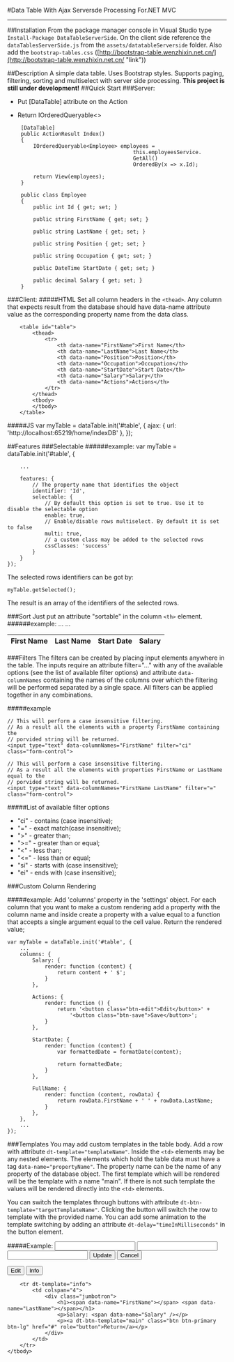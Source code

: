 #Data Table With Ajax Serversde Processing For.NET MVC

----------
##Installation
From the package manager console in Visual Studio type `Install-Package DataTableServerSide`. On the client side reference the `dataTablesServerSide.js` from the `assets/datatableServerside` folder. Also add the `bootstrap-tables.css` ([http://bootstrap-table.wenzhixin.net.cn/](http://bootstrap-table.wenzhixin.net.cn/ "link")) 


##Description
A simple data table. Uses Bootstrap styles. Supports paging, filtering, sorting and multiselect with server side processing.
**This project is still under development!**
##Quick Start
###Server:
 - Put [DataTable] attribute on the Action
 - Return IOrderedQueryable<>

		[DataTable]
		public ActionResult Index()
		{
			IOrderedQueryable<Employee> employees =
											this.employeesService.
											GetAll()
											OrderedBy(x => x.Id);
			
			return View(employees);
		}

		public class Employee
	    {
	        public int Id { get; set; }
	
	        public string FirstName { get; set; }
	
	        public string LastName { get; set; }
	
	        public string Position { get; set; }
	
	        public string Occupation { get; set; }
	
	        public DateTime StartDate { get; set; }
	
	        public decimal Salary { get; set; }
	    }
###Client:
#####HTML
Set all column headers in the `<thead>`. Any column that expects result from the database should have data-name attribute value as the corresponding property name from the data class.

		<table id="table">
		    <thead>
		        <tr>
		            <th data-name="FirstName">First Name</th>
		            <th data-name="LastName">Last Name</th>
		            <th data-name="Position">Position</th>
		            <th data-name="Occupation">Occupation</th>
		            <th data-name="StartDate">Start Date</th>
		            <th data-name="Salary">Salary</th>
		            <th data-name="Actions">Actions</th>
		        </tr>
		    </thead>
		    <tbody>
		    </tbody>
		</table>

#####JS
	var myTable = dataTable.init('#table', {
	    ajax: {
	        url: 'http://localhost:65219/home/indexDB'
	    },
	});

##Features
###Selectable
######example:
	var myTable = dataTable.init('#table', {

		...
	
	    features: {
			// The property name that identifies the object
	        identifier: 'Id',
	        selectable: {
				// By default this option is set to true. Use it to disable the selectable option
				enable: true,
				// Enable/disable rows multiselect. By default it is set to false
				multi: true,
				// a custom class may be added to the selected rows
	            cssClasses: 'success'
	        }
	    }
	});

The selected rows identifiers can be got by:

	myTable.getSelected();

The result is an array of the identifiers of the selected rows.

###Sort
Just put an attribute "sortable" in the column `<th>` element.
######example:
    <table id="table">
        <thead>
            <tr>
                <th data-name="FirstName" sortable>First Name</th>
                <th data-name="LastName" sortable>Last Name</th>
				...
                <th data-name="StartDate" sortable>Start Date</th>
                <th data-name="Salary" sortable>Salary</th>
                ...
            </tr>
        </thead>
        <tbody>
        </tbody>
    </table>

###Filters
The filters can be created by placing input elements anywhere in the table. The inputs require an attribute filter="..." with any of the available options (see the list of available filter options) and attribute `data-columnNames` containing the names of the columns over which the filtering will be performed separated by a single space. All filters can be applied together in any combinations.

#####example

	// This will perform a case insensitive filtering. 
	// As a result all the elements with a property FirstName containing the
	// porvided string will be returned.
	<input type="text" data-columnNames="FirstName" filter="ci" class="form-control">

	// This will perform a case insensitive filtering. 
	// As a result all the elements with properties FirstName or LastName equal to the
	// porvided string will be returned.
	<input type="text" data-columnNames="FirstName LastName" filter="=" class="form-control">

#####List of available filter options
- "ci" - contains (case insensitive);
- "=" - exact match(case insensitive);
- ">" - greater than;
- ">=" - greater than or equal;
- "<" - less than;
- "<=" - less than or equal;
- "si" - starts with (case insensitive);
- "ei" - ends with (case insensitive);

###Custom Column Rendering

#####example:
Add 'columns' property in the 'settings' object. For each column that you want to make a custom rendering add a property with the column name and inside create a property with a value equal to a function that accepts a single argument equal to the cell value. Return the rendered value;

	var myTable = dataTable.init('#table', {
		...
	    columns: {
	        Salary: {
	            render: function (content) {
	                return content + ' $';
	            }
	        },
	
	        Actions: {
	            render: function () {
	                return '<button class="btn-edit">Edit</button>' +
	                    '<button class="btn-save">Save</button>';
	            }
	        },
	
	        StartDate: {
	            render: function (content) {
	                var formattedDate = formatDate(content);
	
	                return formattedDate;
	            }
	        },
			
			FullName: {
	            render: function (content, rowData) {	
	                return rowData.FirstName + ' ' + rowData.LastName;
	            }
	        },
	    },
		...
	});

###Templates
You may add custom templates in the table body. Add a row with attribute `dt-template="templateName"`. Inside the `<td>` elements may be any nested elements. The elements which hold the table data must have a tag `data-name="propertyName"`. The property name can be the name of any property of the database object.
The first template which will be rendered will be the template with a name "main". If there is not such template the values will be rendered directly into the `<td>` elements.

You can switch the templates through buttons with attribute `dt-btn-template="targetTemplateName"`. Clicking the button will switch the row to template with the provided name. You can add some animation to the template switching by adding an attribute `dt-delay="timeInMilliseconds"` in the button element.

#####Example:
	<tbody>
	    <tr dt-template="edit">
	        <td>
	            <input type="text" data-name="FirstName" value="" class="td-inner form-control" />
	        </td>
	        <td>
	            <input type="text" data-name="LastName" value="" class="td-inner form-control" />
	        </td>
	        <td>
	            <input type="text" no-custom-Render data-name="Salary" value="" class="td-inner form-control" />
	        </td>
	        <td>
	            <button dt-btn-update="info" dt-delay="250" class="btn btn-primary">Update</button>
	            <button dt-btn-template="main" dt-delay="250" class="btn btn-default">Cancel</button>
	        </td>
	    </tr>
	    <tr dt-template="main">
	        <td>
	            <div data-name="Id"></div>
	        </td>
	        <td>
	            <div data-name="FirstName"></div>
	        </td>
	        <td>
	            <div data-name="Salary"></div>
	        </td>
	        <td>
	            <button dt-btn-template="edit" dt-delay="250" class="btn btn-warning">Edit</button>
	            <button dt-btn-template="info" dt-delay="250" class="btn btn-info">Info</button>
	        </td>
	    </tr>
	
	    <tr dt-template="info">
	        <td colspan="4">
	            <div class="jumbotron">
	                <h1><span data-name="FirstName"></span> <span data-name="LastName"></span></h1>
	                <p>Salary: <span data-name="Salary" /></p>
	                <p><a dt-btn-template="main" class="btn btn-primary btn-lg" href="#" role="button">Return</a></p>
	            </div>
	        </td>
	    </tr>
	</tbody>